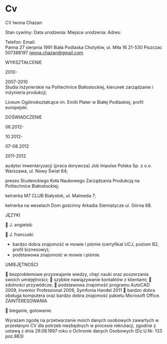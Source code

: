 Cv
==

CV Iwona Chazan


Stan cywilny:
Data urodzenia:
Miejsce urodzenia:
Adres:

Telefon:
Email:  
Panna
27 sierpnia 1991
Biała Podlaska
Chotyłów, ul. Miła 16
21-530 Piszczac
507388197
iwona.chazan@gmail.com	


WYKSZTAŁCENIE

2010-


2007-2010	
Studia inżynierskie na Politechnice Białostockiej, kierunek zarządzanie i inżynieria produkcji;
	
Liceum Ogólnokształcące im. Emilii Plater w Białej Podlaskiej, profil europejski.

DOŚWIADCZENIE

06.2012-



10.2012- 


07-08.2012



2011-2012  
	
audytor inwentaryzacji (praca dorywcza)
Job Impulse Polska Sp. z o.o.
Warszawa, ul. Nowy Świat 64;

prezes Studenckiego Koła Naukowego Zarządzania Produkcją na Politechnice Białostockiej;

kelnerka
M7 CLUB
Białystok, ul. Malmeda 7;

kelnerka na weselach
Dom gościnny Arkadia
Siemiatycze ul. Górna 68.


JĘZYKI

	J. angielski

	J. francuski	
- bardzo dobra znajomość w mowie i piśmie (certyfikat UCJ, poziom B2, profil biznesowy);
- podstawowa znajomość w mowie i piśmie.

UMIEJĘTNOŚCI

	bezproblemowe przyswajanie wiedzy, chęć nauki oraz poszerzania swoich umiejętności;
	szybkie nawiązywanie kontaktów z klientami;
	zdolności przywódcze;
	podstawowa znajomość programu AutoCAD 2009, Inventor Professional 2009, Symfonia Handel 2011
	bardzo dobra obsługa komputera oraz  bardzo dobra znajomość pakietu Microsoft Office.
ZAINTERESOWANIA

	bieganie, gotowanie. 

Wyrażam zgodę na przetwarzanie moich danych osobowych zawartych w przesłanym CV dla potrzeb niezbędnych w procesie rekrutacji, zgodnie z ustawą z dnia 29.08.1997 roku o Ochronie danych Osobowych (Dz.U.Nr. 133 poz.883)


